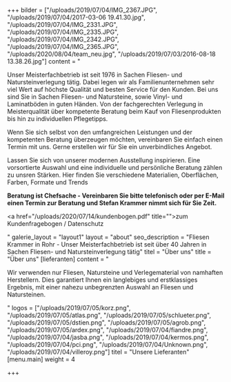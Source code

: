 +++
bilder = ["/uploads/2019/07/04/IMG_2367.JPG", "/uploads/2019/07/04/2017-03-06 19.41.30.jpg", "/uploads/2019/07/04/IMG_2331.JPG", "/uploads/2019/07/04/IMG_2335.JPG", "/uploads/2019/07/04/IMG_2342.JPG", "/uploads/2019/07/04/IMG_2365.JPG", "/uploads/2020/08/04/team_neu.jpg", "/uploads/2019/07/03/2016-08-18 13.38.26.jpg"]
content = "<p>Unser Meisterfachbetrieb ist seit 1976 in Sachen Fliesen- und Natursteinverlegung tätig. Dabei legen wir als Familienunternehmen sehr viel Wert auf höchste Qualität und besten Service für den Kunden. Bei uns sind Sie in Sachen Fliesen- und Natursteine, sowie Vinyl- und Laminatböden in guten Händen. Von der fachgerechten Verlegung in Meisterqualität über kompetente Beratung beim Kauf von Fliesenprodukten bis hin zu individuellen Pflegetipps.</p><p>Wenn Sie sich selbst von den umfangreichen Leistungen und der kompetenten Beratung überzeugen möchten, vereinbaren Sie einfach einen Termin mit uns. Gerne erstellen wir für Sie ein unverbindliches Angebot.</p><p>Lassen Sie sich von unserer modernen Ausstellung inspirieren. Eine vorsortierte Auswahl und eine individuelle und persönliche Beratung zählen zu unsren Stärken. Hier finden Sie verschiedene Materialien, Oberflächen, Farben, Formate und Trends</p><p><strong>Beratung ist Chefsache - Vereinbaren Sie bitte telefonisch oder per E-Mail einen Termin zur Beratung und Stefan Krammer nimmt sich für Sie Zeit.</strong></p><p><a href=\"/uploads/2020/07/14/kundenbogen.pdf\" title=\"\">zum Kundenfragebogen / Datenschutz</a></p><p></p>"
galerie_layout = "layout1"
layout = "about"
seo_description = "Fliesen Krammer in Rohr - Unser Meisterfachbetrieb ist seit über 40 Jahren in Sachen Fliesen- und Natursteinverlegung tätig"
titel = "Über uns"
title = "Über uns"
[lieferanten]
content = "<p>Wir verwenden nur Fliesen, Natursteine und Verlegematerial von namhaften Herstellern. Dies garantiert Ihnen ein langlebiges und erstklassiges Ergebnis, mit einer nahezu unbegrenzten Auswahl an Fliesen und Natursteinen.</p>"
logos = ["/uploads/2019/07/05/korz.png", "/uploads/2019/07/05/atlas.png", "/uploads/2019/07/05/schlueter.png", "/uploads/2019/07/05/dstien.png", "/uploads/2019/07/05/agrob.png", "/uploads/2019/07/05/ardex.png", "/uploads/2019/07/04/fiandre.png", "/uploads/2019/07/04/jasba.png", "/uploads/2019/07/04/kermos.png", "/uploads/2019/07/04/pci.png", "/uploads/2019/07/04/Unknown.png", "/uploads/2019/07/04/villeroy.png"]
titel = "Unsere Lieferanten"
[menu.main]
weight = 4

+++
